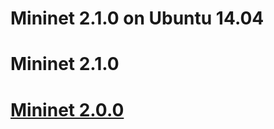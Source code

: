 # Mininet 2.1.0 on Ubuntu 14.04

# Mininet 2.1.0

# [Mininet 2.0.0](https://github.com/mininet/mininet/downloads/)